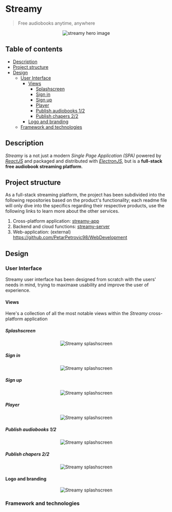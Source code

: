 # Streamy<!-- omit in toc -->
> Free audiobooks anytime, anywhere

<span style="display:block;text-align:center">
    <img src="./assets/streamy-hero-iamge.png" alt="streamy hero image">
</span>

## Table of contents <!-- omit in toc -->
- [Description](#description)
- [Project structure](#project-structure)
- [Design](#design)
  - [User Interface](#user-interface)
    - [Views](#views)
      - [Splashscreen](#splashscreen)
      - [Sign in](#sign-in)
      - [Sign up](#sign-up)
      - [Player](#player)
      - [Publish audiobooks 1/2](#publish-audiobooks-12)
      - [Publish chapers 2/2](#publish-chapers-22)
    - [Logo and branding](#logo-and-branding)
  - [Framework and technologies](#framework-and-technologies)

## Description

_Streamy_ is a not just a modern _Single Page Application (SPA)_ powered by [_ReactJS_](https://reactjs.org/) and packaged and distributed with [_ElectronJS_](https://www.electronjs.org/), but is a __full-stack free audiobook streaming platform__. 

## Project structure

As a full-stack streaming platform, the project has been subdivided into the following repositories based on the product's functionality; each readme file will only dive into the specifics regarding their respective products, use the following links to learn more about the other services. 

1. Cross-platform application: [streamy-app](https://github.com/espressoshock/streamy-app)
2. Backend and cloud functions: [streamy-server](https://github.com/espressoshock/streamy-server) 
3. Web-application: (external) https://github.com/PetarPetrovic98/WebDevelopment

## Design

### User Interface

Streamy user interface has been designed from scratch with the users' needs in mind, trying to maximaxe usability and improve the user of experience.

#### Views

Here's a collection of all the most notable views within the _Streamy_ cross-platform application



##### Splashscreen 

<span style="display:block;text-align:center">
    <img src="./assets/view-splashscreen.png" alt="Streamy splashscreen">
</span>

##### Sign in 

<span style="display:block;text-align:center">
    <img src="./assets/view-signIn.png" alt="Streamy splashscreen">
</span>

##### Sign up 

<span style="display:block;text-align:center">
    <img src="./assets/view-signUp.png" alt="Streamy splashscreen">
</span>

##### Player

<span style="display:block;text-align:center">
    <img src="./assets/view-player.png" alt="Streamy splashscreen">
</span>

##### Publish audiobooks 1/2

<span style="display:block;text-align:center">
    <img src="./assets/view-addAudiobook-1.png" alt="Streamy splashscreen">
</span>

##### Publish chapers 2/2

<span style="display:block;text-align:center">
    <img src="./assets/view-addChapter-2.png" alt="Streamy splashscreen">
</span>

#### Logo and branding

<span style="display:block;text-align:center">
    <img src="./assets/streamy-logo.png" alt="Streamy splashscreen">
</span>


### Framework and technologies